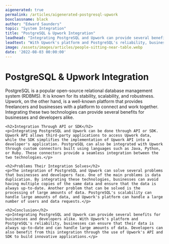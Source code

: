 ```yaml
---
aigenerated: true
permalink: /articles/aigenerated-postgresql-upwork
boxclassname: black
author: "Edward Saunders"
topic: "System Integration"
title: "PostgreSQL & Upwork Integration"
leadhead: "Integrating PostgreSQL and Upwork can provide several benefits for businesses and developers alike"
leadtext: "With Upwork's platform and PostgreSQL's reliability, businesses can ensure that their data is always up-to-date and can handle large amounts of data. Developers can also benefit from this integration through the use of Upwork's API and SDK to build innovative applications."
image: /assets/images/articles/people-sitting-near-table.webp
date: '2022-08-03 00:00:00'
---
```

<div class="arttext">	<h1>PostgreSQL & Upwork Integration</h1>
	<p>PostgreSQL is a popular open-source relational database management system (RDBMS). It is known for its stability, scalability, and robustness. Upwork, on the other hand, is a well-known platform that provides freelancers and businesses with a platform to connect and work together. Integrating these two technologies can provide several benefits for businesses and developers alike.</p>

	<h2>Integration Through API or SDK</h2>
	<p>Integrating PostgreSQL and Upwork can be done through API or SDK. Upwork API allows third-party applications to access Upwork data, while the SDK simplifies the implementation of Upwork API into a developer's application. PostgreSQL can also be integrated with Upwork through custom connectors built using languages such as Java, Python, or Ruby. These connectors provide a seamless integration between the two technologies.</p>

	<h2>Problems Their Integration Solves</h2>
	<p>The integration of PostgreSQL and Upwork can solve several problems that businesses and developers face. One of the main problems is data duplication. By integrating these technologies, businesses can avoid having multiple copies of the same data and ensure that the data is always up-to-date. Another problem that can be solved is the processing of large amounts of data. PostgreSQL's scalability can handle large amounts of data, and Upwork's platform can handle a large number of users and data requests.</p>

	<h2>Conclusion</h2>
	<p>Integrating PostgreSQL and Upwork can provide several benefits for businesses and developers alike. With Upwork's platform and PostgreSQL's reliability, businesses can ensure that their data is always up-to-date and can handle large amounts of data. Developers can also benefit from this integration through the use of Upwork's API and SDK to build innovative applications.</p>
</div>